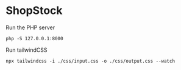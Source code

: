 # ShopStock

Run the PHP server

```
php -S 127.0.0.1:8000
```

Run tailwindCSS

```
npx tailwindcss -i ./css/input.css -o ./css/output.css --watch
```
